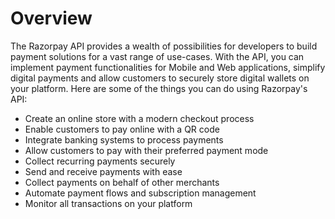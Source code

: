 # Overview

The Razorpay API provides a wealth of possibilities for developers to build
payment solutions for a vast range of use-cases. With the API, you can
implement payment functionalities for Mobile and Web applications, simplify
digital payments and allow customers to securely store digital wallets on your
platform. Here are some of the things you can do using Razorpay's API:

- Create an online store with a modern checkout process
- Enable customers to pay online with a QR code
- Integrate banking systems to process payments
- Allow customers to pay with their preferred payment mode
- Collect recurring payments securely
- Send and receive payments with ease
- Collect payments on behalf of other merchants
- Automate payment flows and subscription management
- Monitor all transactions on your platform
